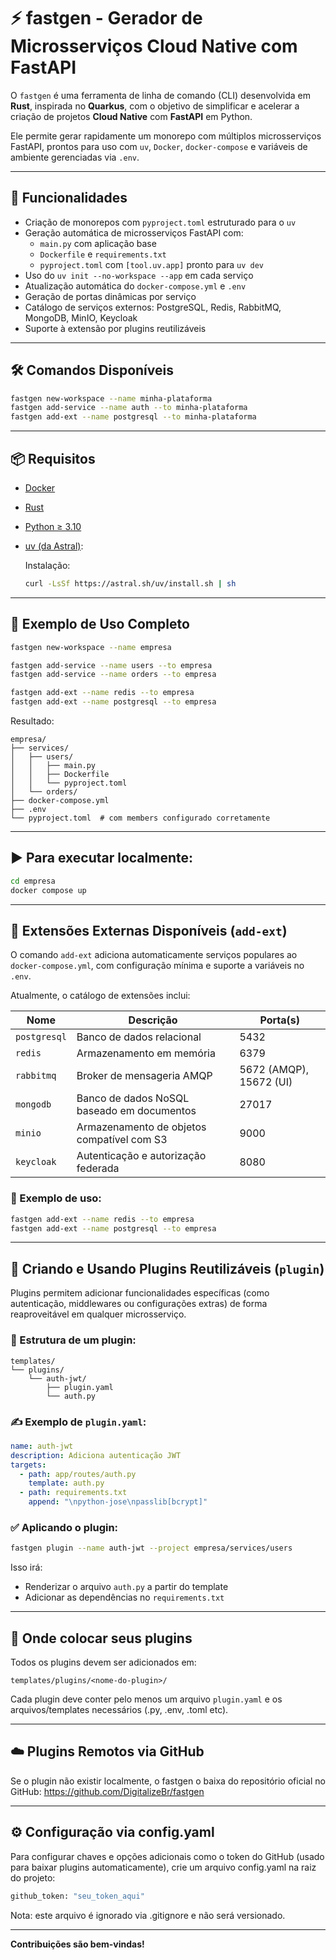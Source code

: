 # ⚡ fastgen - Gerador de Microsserviços Cloud Native com FastAPI

O `fastgen` é uma ferramenta de linha de comando (CLI) desenvolvida em **Rust**, inspirada no **Quarkus**, com o objetivo de simplificar e acelerar a criação de projetos **Cloud Native** com **FastAPI** em Python.

Ele permite gerar rapidamente um monorepo com múltiplos microsserviços FastAPI, prontos para uso com `uv`, `Docker`, `docker-compose` e variáveis de ambiente gerenciadas via `.env`.

---

## 🚀 Funcionalidades

- Criação de monorepos com `pyproject.toml` estruturado para o `uv`
- Geração automática de microsserviços FastAPI com:
  - `main.py` com aplicação base
  - `Dockerfile` e `requirements.txt`
  - `pyproject.toml` com `[tool.uv.app]` pronto para `uv dev`
- Uso do `uv init --no-workspace --app` em cada serviço
- Atualização automática do `docker-compose.yml` e `.env`
- Geração de portas dinâmicas por serviço
- Catálogo de serviços externos: PostgreSQL, Redis, RabbitMQ, MongoDB, MinIO, Keycloak
- Suporte à extensão por plugins reutilizáveis

---

## 🛠️ Comandos Disponíveis

```bash
fastgen new-workspace --name minha-plataforma
fastgen add-service --name auth --to minha-plataforma
fastgen add-ext --name postgresql --to minha-plataforma
```

---

## 📦 Requisitos
- [Docker](https://www.docker.com/)
- [Rust](https://www.rust-lang.org/tools/install)
- [Python ≥ 3.10](https://www.python.org/)
- [uv (da Astral)](https://github.com/astral-sh/uv):
  
  Instalação:

  ```bash
  curl -LsSf https://astral.sh/uv/install.sh | sh
  ```

---

## 🧪 Exemplo de Uso Completo

```bash
fastgen new-workspace --name empresa

fastgen add-service --name users --to empresa
fastgen add-service --name orders --to empresa

fastgen add-ext --name redis --to empresa
fastgen add-ext --name postgresql --to empresa
```

Resultado:

```
empresa/
├── services/
│   ├── users/
│   │   ├── main.py
│   │   ├── Dockerfile
│   │   └── pyproject.toml
│   └── orders/
├── docker-compose.yml
├── .env
└── pyproject.toml  # com members configurado corretamente
```

---

## ▶️ Para executar localmente:

```bash
cd empresa
docker compose up
```

---

## 🔌 Extensões Externas Disponíveis (`add-ext`)

O comando `add-ext` adiciona automaticamente serviços populares ao `docker-compose.yml`, com configuração mínima e suporte a variáveis no `.env`.

Atualmente, o catálogo de extensões inclui:

| Nome        | Descrição                             | Porta(s)     |
|-------------|----------------------------------------|--------------|
| `postgresql`| Banco de dados relacional              | 5432         |
| `redis`     | Armazenamento em memória               | 6379         |
| `rabbitmq`  | Broker de mensageria AMQP              | 5672 (AMQP), 15672 (UI) |
| `mongodb`   | Banco de dados NoSQL baseado em documentos | 27017     |
| `minio`     | Armazenamento de objetos compatível com S3 | 9000      |
| `keycloak`  | Autenticação e autorização federada    | 8080         |

### 🧪 Exemplo de uso:

```bash
fastgen add-ext --name redis --to empresa
fastgen add-ext --name postgresql --to empresa
```

---

## 🧩 Criando e Usando Plugins Reutilizáveis (`plugin`)

Plugins permitem adicionar funcionalidades específicas (como autenticação, middlewares ou configurações extras) de forma reaproveitável em qualquer microsserviço.

### 📁 Estrutura de um plugin:

```
templates/
└── plugins/
    └── auth-jwt/
        ├── plugin.yaml
        └── auth.py
```

### ✍️ Exemplo de `plugin.yaml`:

```yaml
name: auth-jwt
description: Adiciona autenticação JWT
targets:
  - path: app/routes/auth.py
    template: auth.py
  - path: requirements.txt
    append: "\npython-jose\npasslib[bcrypt]"
```

### ✅ Aplicando o plugin:

```bash
fastgen plugin --name auth-jwt --project empresa/services/users
```

Isso irá:

- Renderizar o arquivo `auth.py` a partir do template
- Adicionar as dependências no `requirements.txt`

---

## 📂 Onde colocar seus plugins

Todos os plugins devem ser adicionados em:

```
templates/plugins/<nome-do-plugin>/
```

Cada plugin deve conter pelo menos um arquivo `plugin.yaml` e os arquivos/templates necessários (.py, .env, .toml etc).

---
## ☁️ Plugins Remotos via GitHub
Se o plugin não existir localmente, o fastgen o baixa do repositório oficial no GitHub:
https://github.com/DigitalizeBr/fastgen

---
## ⚙️ Configuração via config.yaml
Para configurar chaves e opções adicionais como o token do GitHub (usado para baixar plugins automaticamente), crie um arquivo config.yaml na raiz do projeto:

```bash
github_token: "seu_token_aqui"
```

Nota: este arquivo é ignorado via .gitignore e não será versionado.


---

**Contribuições são bem-vindas!**
